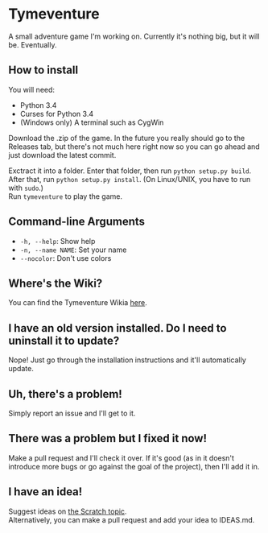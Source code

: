 # Tymeventure
A small adventure game I'm working on. Currently it's nothing big, but it will be. Eventually.

## How to install
You will need:
 - Python 3.4
 - Curses for Python 3.4
 - (Windows only) A terminal such as CygWin

Download the .zip of the game. In the future you really should go to the Releases tab, but there's not much here right now so you can go ahead and just download the latest commit.

Exctract it into a folder. Enter that folder, then run `python setup.py build`.<br>
After that, run `python setup.py install`. (On Linux/UNIX, you have to run with `sudo`.)<br>
Run `tymeventure` to play the game.

## Command-line Arguments

- `-h, --help`: Show help
- `-n, --name NAME`: Set your name
- `--nocolor`: Don't use colors

## Where's the Wiki?
You can find the Tymeventure Wikia [here](https://tymeventure.wikia.com).

## I have an old version installed. Do I need to uninstall it to update?
Nope! Just go through the installation instructions and it'll automatically update.

## Uh, there's a problem!
Simply report an issue and I'll get to it.

## There was a problem but I fixed it now!
Make a pull request and I'll check it over. If it's good (as in it doesn't introduce more bugs or go against the goal of the project), then I'll add it in.

## I have an idea!
Suggest ideas on [the Scratch topic](https://scratch.mit.edu/discuss/topic/185267/).<br>
Alternatively, you can make a pull request and add your idea to IDEAS.md.
